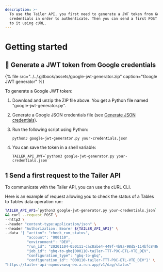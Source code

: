 ```yaml
---
description: >-
  To use the Tailer API, you first need to generate a JWT token from Google
  credentials in order to authenticate. Then you can send a first POST request
  to it using cURL.
---
```


# Getting started

## 🔐 Generate a JWT token from Google credentials

{% file src="../../.gitbook/assets/google-jwt-generator.zip" caption="Google JWT generator" %}

To generate a Google JWT token:

1. Download and unzip the ZIP file above. You get a Python file named "google-jwt-generator.py".
2. Generate a Google JSON credentials file \(see [Generate JSON credentials](../../getting-started/set-up-google-cloud-platform.md#generate-json-credentials)\).
3. Run the following script using Python:

   ```text
   python3 google-jwt-generator.py your-credentials.json
   ```

4. You can save the token in a shell variable:

   ```text
   TAILER_API_JWT=`python3 google-jwt-generator.py your-credentials.json`
   ```

## 1 Send a first request to the Tailer API

To communicate with the Tailer API, you can use the cURL CLI.

Here is an example of request allowing you to check the status of a Tables to Tables data operation run:

```bash
TAILER_API_API=`python3 google-jwt-generator.py your-credentials.json` \
&& curl --request POST \
--http2 \
--header "content-type:application/json" \
--header "Authorization: Bearer ${TAILER_API_API}" \
--data '{ "action": "check_run_status", 
          "account": "000110", 
          "environment": "DEV", 
          "run_id": "20201104-050111-cac8abe4-449f-4b9a-98d5-114bfc848da1",
          "job_id": "gbq-to-gbq|000110-tailer-TTT-POC-ETL-VTE_DEV",
          "configuration_type": "gbq-to-gbq",
          "configuration_id": "000110-tailer-TTT-POC-ETL-VTE_DEV"}' \
"https://tailer-api-nqonovswsq-ew.a.run.app/v1/dag/status"
```

